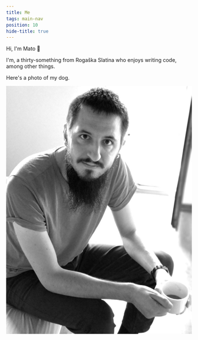 ```yaml
---
title: Me
tags: main-nav
position: 10
hide-title: true
---
```


<div class="is-size-4-desktop is-size-4-tablet is-size-5-mobile">
  <p>Hi, I'm Mato 👋
  <p>I'm, a thirty-something from Rogaška Slatina who enjoys writing code, among other things.</p>
  <p>Here's a photo of my dog.</p>
</div>

<img class="portrait" src="/photo.jpg" alt="Small dog looking up at a man grating cheese.">
